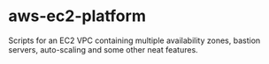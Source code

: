 # aws-ec2-platform
Scripts for an EC2 VPC containing multiple availability zones, bastion servers, auto-scaling and some other neat features.

